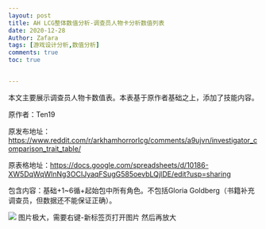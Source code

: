 ```yaml
---
layout: post
title: AH LCG整体数值分析-调查员人物卡分析数值列表
date: 2020-12-28
Author: Zafara
tags: [游戏设计分析,数值分析]
comments: true
toc: true


---
```


本文主要展示调查员人物卡数值表。本表基于原作者基础之上，添加了技能内容。

原作者：Ten19

原发布地址：<https://www.reddit.com/r/arkhamhorrorlcg/comments/a9ujvn/investigator_comparison_trait_table/>

原表格地址：<https://docs.google.com/spreadsheets/d/10186-XW5DqWqWlnNg3OCIJyaqFSugG585oevbLQjIDE/edit?usp=sharing>

包含内容：基础+1~6循+起始包中所有角色。不包括Gloria Goldberg（书籍补充调查员，但数据还不能保证正确）。

![](https://pic.downk.cc/item/5fef0eb63ffa7d37b3d8ad0c.png)
图片极大，需要右键-新标签页打开图片 然后再放大
